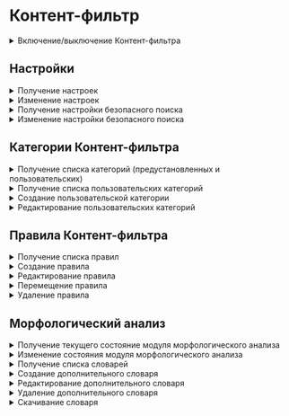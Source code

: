 # Контент-фильтр

<details>

<summary>Включение/выключение Контент-фильтра</summary>

## Проверить включенность

```
GET /content-filter/state
```

**Ответ на успешный запрос:**

```json5
{
    "enabled": "boolean"
}
```

* `enabled` - состояние **Контент-фильтра**: `true` - включен, `false` - выключен.

## Включить/выключить Контент-фильтр

```
PUT /content-filter/state
```

**Json-тело запроса:**

```json5
{
    "enabled": "boolean"
}
```

* `enabled` - `true` для включения **Контент-фильтра**, `false` для выключения.

**Ответ на успешный запрос:** 200 ОК

</details>

## Настройки

<details>
<summary>Получение настроек</summary>

```
GET /content-filter/settings
```

**Ответ на успешный запрос:**

```json5
{
    "enabled_extended_categorizer": "boolean",
    "quic_reject_enabled": "boolean"
}
```

* `enabled_extended_categorizer` - расширенная категоризация (SkyDNS): `true` - включена, `false` - выключена;
* `quic_reject_enabled` - запрет трафика по протоколу QUIC: `true` - включен, `false` - выключен.

</details>

<details>
<summary>Изменение настроек</summary>

```
PATCH /content-filter/settings
```

**Json-тело запроса:**

```json5
{
    "enabled_extended_categorizer": "boolean",
    "quic_reject_enabled": "boolean"
}
```

* `enabled_extended_categorizer` - расширенная категоризация (SkyDNS): `true` - включена, `false` - выключена;
* `quic_reject_enabled` - запрет трафика по протоколу QUIC: `true` - включен, `false` - выключен.

**Ответ на успешный запрос:** 200 OK

</details>

<details>
<summary>Получение настройки безопасного поиска</summary>

```
GET /proxy_backend/safe_search
```

**Ответ на успешный запрос:**

```json5
{
    "enabled": "boolean"
}
```

* `enabled` - состояние безопасного поиска: `true` - включен, `false` - выключен.

</details>

<details>
<summary>Изменение настройки безопасного поиска</summary>

```
PUT /proxy_backend/safe_search
```

**Json-тело запроса:**

```json5
{
    "enabled": "boolean"
}
```

* `enabled` - `true` для включения, `false` для выключения.

**Ответ на успешный запрос:** 200 OK

</details>

## Категории Контент-фильтра

<details>
<summary>Получение списка категорий (предустановленных и пользовательских)</summary>

```
GET /content-filter/categories
```

**Ответ на успешный запрос:**

```json5
[
    {
        "id": "string",
        "type": "string",
        "name": "string",
        "comment": "string"
    },
    ...
]
```

* `id` - номер категории в формате `users.id.1` или `extended.id.1`;
* `type` - тип категории:
  * `users` - пользовательские категории;
  * `extended` - расширенные категории (SkyDNS);
  * `files` - категории для файлов;
  * `special` - специальные предопределенные категории (Прямое обращение по IP, Все категоризированные запросы, Все некатегоризированные запросы, Все запросы);
  * `other` - остальные категории.
* `name` - имя категории;
* `comment` - описание категории.

</details>

<details>
<summary>Получение списка пользовательских категорий</summary>

```
GET /content-filter/users_categories
```

**Ответ на успешный запрос:**

```json5
[
    {
        "id": "string",
        "name": "string",
        "comment": "string",
        "urls": [ "string" ]
    },
    ...
]
```

* `id` - идентификатор категории в формате `users.id.1`;
* `name` - название категории, не пустая строка;
* `comment` - комментарий;
* `urls` - список адресов. Полный путь до страницы или только доменное имя, любое количество любых символов.

</details>

<details>

<summary>Создание пользовательской категории</summary>

```
POST /content-filter/users_categories
```

**Json-тело запроса:**

```json5
{
    "name": "string",
    "comment": "string",
    "urls": [ "string" ]
}
```

* `name` - название категории, не пустая строка;
* `comment` - комментарий;
* `urls` - список адресов. Полный путь до страницы или только доменное имя, любое количество любых символов.

**Ответ на успешный запрос:** 

```json5
{
    "id": "string"
}
```

* `id` - идентификатор пользовательской категории.

</details>

<details>

<summary>Редактирование пользовательских категорий</summary>

```
PUT /content-filter/users_categories/<id категории>
```

**Json-тело запроса:**

```json5
{
    "name": "string",
    "comment": "string",
    "urls": [ "string" ]
}
```

* `name` - название категории, не пустая строка;
* `comment` - комментарий;
* `urls` - список адресов. Полный путь до страницы или только доменное имя, любое количество любых символов.

**Ответ на успешный запрос:**

```json5
{
    "id": "string",
    "name": "string",
    "comment": "string",
    "urls": [ "string" ]
}
```

* `id` - идентификатор пользовательской категории.

</details>

## Правила Контент-фильтра

<details>
<summary>Получение списка правил</summary>

```
GET /content-filter/rules
```

**Ответ на успешный запрос:**

```json5
[
    {
        "id": "integer",
        "parent_id": "string",
        "name": "string",
        "comment": "string",
        "aliases": [ "string" ],
        "categories": [ "string" ],
        "http_methods": [ "string" ],
        "content_types": [ "string" ],
        "access": "allow" | "deny" | "bump" | "redirect",
        "redirect_url": "string | null",
        "enabled": "boolean",
        "timetable": [ "string" ]
    },
    ...
]
```

* `id` - идентификатор правила;
* `parent_id` - идентификатор группы в Ideco Center, в которую входит Ideco NGFW, или константа "f3ffde22-a562-4f43-ac04-c40fcec6a88c" (соответствует Корневой группе);
* `name` - название правила, не пустая строка;
* `comment` - комментарий, может быть пустым (максимальная длина - 255 символов);
* `aliases` - список идентификаторов алиасов (поле Применяется для);
* `categories` - список идентификаторов категорий сайтов;
* `http_methods` - список методов HTTP. Доступен выбор из списка: GET, POST, PUT, DELETE, HEAD, OPTIONS, PATCH, TRACE, CONNECT;
* `content_types` -  список mime types;
* `access` - действие, которое необходимо выполнить в правиле:
  * `allow` - разрешить данный запрос;
  * `deny` - запретить запрос и показать страницу блокировки;
  * `bump` - расшифровать запрос;
  * `redirect` - перенаправить запрос на `redirect_url`.
* `redirect_url` - адрес, на который перенаправляются запросы. `String` при `access` = `redirect` и `null` при остальных вариантах `access`;
* `enabled` - правило включено (true) или выключено (false);
* `timetable` - время действия, список идентификаторов алиасов.

</details>

<details>
<summary>Создание правила</summary>

```
POST /content-filter/rules?anchor_item_id=<id правила>&insert_after={true|false}
```

* `anchor_item_id` - идентификатор правила, ниже или выше которого нужно создать новое. Если отсутствует, то новое правило будет добавлено в конец таблицы;
* `insert_after` - вставка до или после. Если значение `true` или отсутствует, то новое правило будет добавлено сразу после указанного в `anchor_item_id`. Если `false` - на месте указанного в `anchor_item_id`.

**Json-тело запроса:**

```json5
{
    "name": "string",
    "comment": "string",
    "parent_id": "string", 
    "aliases": [ "string" ],
    "categories": [ "string" ],
    "http_methods": [ "string" ],
    "content_types": [ "string" ],
    "access": "allow" | "deny" | "bump" | "redirect",
    "redirect_url": "string" | "null",
    "enabled": "boolean",
    "timetable": [ "string" ]
}
```

* `name` - название правила, не пустая строка;
* `comment` - комментарий, может быть пустым, максимальная длина - 255 символов;
* `parent_id` - идентификатор группы в Ideco Center, в которую входит Ideco NGFW, или константа `f3ffde22-a562-4f43-ac04-c40fcec6a88c` (соответствует Корневой группе);
* `aliases` - список идентификаторов алиасов (поле Применяется для);
* `categories` - список идентификаторов категорий сайтов;
* `http_methods` - список методов HTTP. Доступен выбор из списка: GET, POST, PUT, DELETE, HEAD, OPTIONS, PATCH, TRACE, CONNECT;
* `content_types` -  список mime types;
* `access` - действие, которое необходимо выполнить в правиле:
  * `allow` - разрешить данный запрос;
  * `deny` - запретить запрос и показать страницу блокировки;
  * `bump` - расшифровать запрос;
  * `redirect` - перенаправить запрос на `redirect_url`.
* `redirect_url` - адрес, на который перенаправляются запросы. `String` при `access` = `redirect` и `null` при остальных вариантах `access`;
* `enabled` - правило включено (true) или выключено (false);
* `timetable` - время действия.

</details>

<details>
<summary>Редактирование правила</summary>

```
PUT /content-filter/rules/<id правила>
```

**Json-тело запроса:**

```json5
{
    "name": "string",
    "comment": "string",
    "parent_id": "string", 
    "aliases": [ "string" ],
    "categories": [ "string" ],
    "http_methods": [ "string" ],
    "content_types": [ "string" ],
    "access": "allow | deny | bump | redirect",
    "redirect_url": "string" | "null",
    "enabled": "boolean",
    "timetable": [ "string" ]
}
```
* `name` - название правила, не пустая строка;
* `comment` - комментарий, может быть пустым (максимальная длина - 255 символов);
* `parent_id` - идентификатор группы в Ideco Center, в которую входит Ideco NGFW, или константа "f3ffde22-a562-4f43-ac04-c40fcec6a88c" (соответствует Корневой группе);
* `aliases` - список идентификаторов алиасов (поле Применяется для);
* `categories` - список идентификаторов категорий сайтов;
* `http_methods` - список методов HTTP. Доступен выбор из списка: GET, POST, PUT, DELETE, HEAD, OPTIONS, PATCH, TRACE, CONNECT;
* `content_types` -  список mime types;
* `access` - действие, которое необходимо выполнить в правиле:
  * `allow` - разрешить данный запрос;
  * `deny` - запретить запрос и показать страницу блокировки;
  * `bump` - расшифровать запрос;
  * `redirect` - перенаправить запрос на `redirect_url`.
* `redirect_url` - адрес, на который перенаправляются запросы. `String` при `access` = `redirect` и `null` при остальных вариантах `access`;
* `enabled` - правило включено (true) или выключено (false);
* `timetable` - время действия.

**Ответ на успешный запрос:** 200 ОК

</details>

<details>
<summary>Перемещение правила</summary>

```
PATCH /content-filter/rules/move
```

**Json-тело запроса:**

```json5
{
    "params": {
      "id": "integer",
      "anchor_item_id": "integer",
      "insert_after": "boolean"
    }
}
```

* `id` - идентификатор правила;
* `anchor_item_id` - идентификатор правила, ниже или выше которого нужно вставить правило, которое перемещаем;
* `insert_after` - вставка до или после. Если `true`, то правило будет вставлено сразу после указанного в `anchor_item_id`, если `false` - на месте указанного в `anchor_item_id`.

**Ответ на успешный запрос:** 200 OK

</details>

<details>
<summary>Удаление правила</summary>

```
DELETE /content-filter/rules/<id правила>
```

**Ответ на успешный запрос:** 200 ОК

</details>

## Морфологический анализ

<details>
<summary>Получение текущего состояние модуля морфологического анализа</summary>

```
GET /content-filter/morph_analysis/state
```

**Ответ на успешный запрос:**

```json5
{
    "enabled": "boolean"
}
```

* `enabled` - состояние: `true` - включен, `false` - выключен.

</details>

<details>
<summary>Изменение состояния модуля морфологического анализа</summary>

```
PUT /content-filter/morph_analysis/state
```

**Json-тело запроса:**

```json5
{
    "enabled": "boolean"
}
```

* `enabled` - состояние: `true` - включен, `false` - выключен.

**Ответ на успешный запрос:** 200 OK

</details>

<details>
<summary>Получение списка словарей</summary>

```
GET /content-filter/morph_analysis_dicts
```

**Ответ на успешный запрос:**

```json5
[
    {
        "id": "string",
        "title": "string",
        "comment": "string",
        "enabled": "boolean",
        "read_only": "boolean",
        "threshold": "integer",
        "words": [
            {
            "value":  "string",
            "weight": "integer"
            },
            ...
        ],
        "central_console": "boolean"
    },
    ...
]
```

* `id` - идентификатор словаря, формируется автоматически при добавлении правила;
* `title` - название словаря, максимальная длина - 42 символа;
* `comment` - описание, может быть пустым, максимальная длина - 255 символов;
* `enabled` - статус: `true` - включен, `false` - выключен. Предустановленные словари по умолчанию выключены, дополнительные - включены;
* `read_only` - тип словаря: `true` - предустановленный, `false` - дополнительный;
* `threshold` - пороговый вес словаря, целое неотрицательное число. Может быть равен нулю, но не должен быть пустым. Если пороговый вес равен нулю, страница блокируется при наличии любого слова из словаря весом больше нуля;
* `words` - массив словарей:
    * `value` - слово/словосочетание. Длина - не больше 50 символов. Количество слов в словаре - не больше 1000;
    * `weight` - вес в словаре, целое неотрицательное число, может быть равен нулю.
* `central_console` - `true`, если словарь сформирован в Центральной консоли, только для чтения.

</details>

<details>
<summary>Создание дополнительного словаря</summary>

```
POST /content-filter/morph_analysis_dicts
```

**Json-тело запроса:**

```json5
{
    "title": "string",
    "comment": "string",
    "enabled": "boolean",
    "read_only": "boolean",
    "threshold": "integer",
    "words": [
        {
          "value":  "string",
          "weight": "integer", 
        },
        ...
    ]
}
```

* `title` - название словаря, максимальная длина - 42 символа;
* `comment` - описание, может быть пустым, максимальная длина - 255 символов;
* `enabled` - статус: `true` - включен, `false` - выключен;
* `read_only` - тип словаря: `true` - предустановленный, `false` - дополнительный;
* `threshold` - пороговый вес словаря, целое неотрицательное число. Может быть равен нулю, но не должен быть пустым. Если пороговый вес равен нулю, страница блокируется при наличии любого слова из словаря весом больше нуля;
* `words` - массив словарей:
    * `value` - слово/словосочетание. Длина - не больше 50 символов. Количество слов в словаре - не больше 1000;
    * `weight` - вес в словаре, целое неотрицательное число, может быть равен нулю.

**Ответ на успешный запрос:**

```json5
{
    "id": "string"
}
```

* `id` - идентификатор созданного словаря.

</details>

<details>
<summary>Редактирование дополнительного словаря</summary>

```
PATCH /content-filter/morph_analysis_dicts/<id словаря>
```

**Json-тело запроса:**

```json5
{
    "title": "string",
    "enabled": "boolean", 
    "comment": "string",
    "threshold": "integer",
    "words": [
        {
          "value":  "string",
          "weight": "integer", 
        },
        ...
    ]
}
```

* `title` - название словаря, максимальная длина - 42 символа;
* `enabled` - статус: `true` - включен, `false` - выключен;
* `comment` - описание, может быть пустым, максимальная длина - 255 символов;
* `threshold` - пороговый вес словаря, целое неотрицательное число. Может быть равен нулю, но не должен быть пустым. Если пороговый вес равен нулю, страница блокируется при наличии любого слова из словаря весом больше нуля;
* `words` - массив словарей:
    * `value` - слово/словосочетание. Длина - не больше 50 символов. Количество слов в словаре - не больше 1000;
    * `weight` - вес в словаре, целое неотрицательное число, может быть равен нулю.

**Ответ на успешный запрос:** 200 OK

</details>

<details>
<summary>Удаление дополнительного словаря</summary>

```
DELETE /content-filter/morph_analysis_dicts/<id словаря>
```

**Ответ на успешный запрос:** 200 OK

</details>

<details>
<summary>Скачивание словаря</summary>

```
GET /content-filter/morph_analysis_dicts/download/<id словаря>
```

**Ответ на успешный запрос:** файл в формате CSV. В первой строке записан пороговый вес словаря;название словаря;комментарий. В последующих строках представлены слова и их вес. Пример:

```
100;Словарь;Комментарий
слово;20
словосочетание;20
```

</details>
